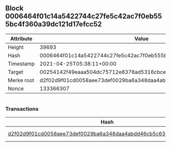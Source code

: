 ## Block 0006464f01c14a5422744c27fe5c42ac7f0eb555bc4f360a39dc121d17efcc52

Attribute | Value
--- | ---
Height | 39693
Hash | 0006464f01c14a5422744c27fe5c42ac7f0eb555bc4f360a39dc121d17efcc52
Timestamp | 2021-04-25T05:38:11+00:00
Target | 00254142f49eaaa504dc75712e8378ad5316cbcead634704b3734b6271167cc4
Merke root | d2f02d9f01cd0058aee73def0029ba6a348daa4abdd46cb5c638dc328e06ecd5
Nonce | 133366307

```

```

### Transactions

Hash | Amount
--- | ---
[d2f02d9f01cd0058aee73def0029ba6a348daa4abdd46cb5c638dc328e06ecd5](d2f02d9f01cd0058aee73def0029ba6a348daa4abdd46cb5c638dc328e06ecd5.md) | 10.00000000 SKEPTI 
